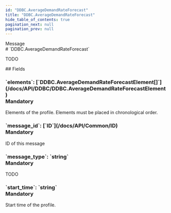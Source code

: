 ```yaml
---
id: "DDBC.AverageDemandRateForecast"
title: "DDBC.AverageDemandRateForecast"
hide_table_of_contents: true
pagination_next: null
pagination_prev: null
---
```


<div style={{ display: "flex", flexDirection: "row", alignItems: "start", justifyContent: "center" }}>
<div style={{ flexBasis: "35rem", flexGrow: "0", minWidth: "0" }}>
<div style={{ marginLeft: "1rem", marginBottom: "2rem" }}>
<div class="api-title">
<div style={{ width: "fit-content", fontWeight: 500, color: "gray" }}>
Message
</div>
# `DDBC.AverageDemandRateForecast`
</div>


TODO

</div>

<div style={{ marginLeft: "1rem" }}>
## Fields
</div>
<div class="field-card">
<h3>`elements`: <span className="type-link">[`DDBC.AverageDemandRateForecastElement[]`](/docs/API/DDBC/DDBC.AverageDemandRateForecastElement)</span> <div style={{ float: "right", color: "#888888", fontSize: '10pt', fontWeight: "400" }}>Mandatory</div></h3>
Elements of the profile. Elements must be placed in chronological order.

</div>
<div class="field-card">
<h3>`message_id`: <span className="type-link">[`ID`](/docs/API/Common/ID)</span> <div style={{ float: "right", color: "#888888", fontSize: '10pt', fontWeight: "400" }}>Mandatory</div></h3>
ID of this message

</div>
<div class="field-card">
<h3>`message_type`: <span className="type-link">`string`</span> <div style={{ float: "right", color: "#888888", fontSize: '10pt', fontWeight: "400" }}>Mandatory</div></h3>
TODO

</div>
<div class="field-card">
<h3>`start_time`: <span className="type-link">`string`</span> <div style={{ float: "right", color: "#888888", fontSize: '10pt', fontWeight: "400" }}>Mandatory</div></h3>
Start time of the profile.

</div>
</div>
</div>